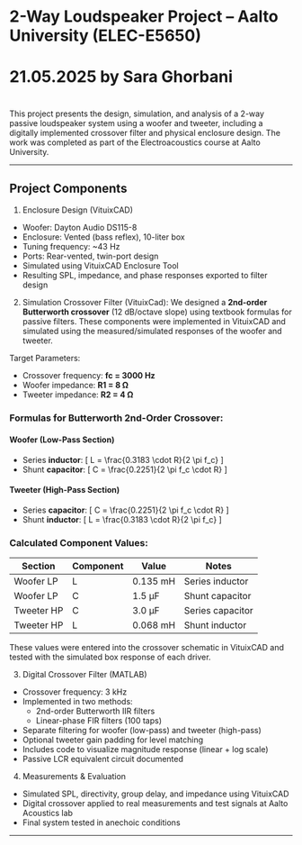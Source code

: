 #  2-Way Loudspeaker Project – Aalto University (ELEC-E5650)
# 21.05.2025 by Sara Ghorbani
#

This project presents the design, simulation, and analysis of a 2-way passive loudspeaker system using a woofer and tweeter, including a digitally implemented crossover filter and physical enclosure design. The work was completed as part of the Electroacoustics course at Aalto University.

---

## Project Components

1. Enclosure Design (VituixCAD)
- Woofer: Dayton Audio DS115-8
- Enclosure: Vented (bass reflex), 10-liter box
- Tuning frequency: ~43 Hz
- Ports: Rear-vented, twin-port design
- Simulated using VituixCAD Enclosure Tool
- Resulting SPL, impedance, and phase responses exported to filter design

2. Simulation Crossover Filter (VituixCad): We designed a **2nd-order Butterworth crossover** (12 dB/octave slope) using textbook formulas for passive filters. These components were implemented in VituixCAD and simulated using the measured/simulated responses of the woofer and tweeter.
 
Target Parameters:
- Crossover frequency: **fc = 3000 Hz**
- Woofer impedance: **R1 = 8 Ω**
- Tweeter impedance: **R2 = 4 Ω**

### Formulas for Butterworth 2nd-Order Crossover:

#### Woofer (Low-Pass Section)
- Series **inductor**:
  \[
  L = \frac{0.3183 \cdot R}{2 \pi f_c}
  \]
- Shunt **capacitor**:
  \[
  C = \frac{0.2251}{2 \pi f_c \cdot R}
  \]

#### Tweeter (High-Pass Section)
- Series **capacitor**:
  \[
  C = \frac{0.2251}{2 \pi f_c \cdot R}
  \]
- Shunt **inductor**:
  \[
  L = \frac{0.3183 \cdot R}{2 \pi f_c}
  \]

### Calculated Component Values:

| Section   | Component | Value       | Notes              |
|-----------|-----------|-------------|--------------------|
| Woofer LP | L         | 0.135 mH    | Series inductor    |
| Woofer LP | C         | 1.5 µF      | Shunt capacitor    |
| Tweeter HP| C         | 3.0 µF      | Series capacitor   |
| Tweeter HP| L         | 0.068 mH    | Shunt inductor     |


These values were entered into the crossover schematic in VituixCAD and tested with the simulated box response of each driver.



3. Digital Crossover Filter (MATLAB)
- Crossover frequency: 3 kHz
- Implemented in two methods:
  - 2nd-order Butterworth IIR filters
  - Linear-phase FIR filters (100 taps)
- Separate filtering for woofer (low-pass) and tweeter (high-pass)
- Optional tweeter gain padding for level matching
- Includes code to visualize magnitude response (linear + log scale)
- Passive LCR equivalent circuit documented
   
4. Measurements & Evaluation
- Simulated SPL, directivity, group delay, and impedance using VituixCAD
- Digital crossover applied to real measurements and test signals at Aalto Acoustics lab
- Final system tested in anechoic conditions

---

 


